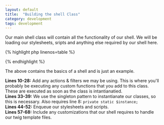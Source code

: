```yaml
---
layout: default
title:  "Building the shell Class"
category: development
tags: development
---
```


Our main shell class will contain all the functionality of our shell. We will be loading our stylesheets, sripts and anything else required by our shell here.

{% highlight php linenos=table %}
<?php

/**
* The Shell
*/
class Maera_Framework_Core {

	private static $instance;

	private function __construct() {

		do_action( 'maera/shell/include_modules' );

		// CAUTION: DO NOT DELETE THIS.
		if ( ! defined( 'MAERA_SHELL_PATH' ) ) {
			define( 'MAERA_SHELL_PATH', dirname( __FILE__ ) );
		}

		// Define our compiler.
		$compiler = null;

		// Enqueue the scripts
		add_action( 'wp_enqueue_scripts', array( $this, 'scripts' ), 110 );

		// Add the shell Timber modifications
		add_filter( 'timber_context', array( $this, 'timber_extras' ) );

	}

	/**
	 * This is required to instantianate our shell
	 */
	public static function get_instance() {
		if ( null == self::$instance ) {
			self::$instance = new self;
		}

		return self::$instance;
	}

	/**
	 * Register all scripts and additional stylesheets (if necessary)
	 */
	function scripts() {

		wp_register_style( 'example-css', MAERA_EXAMPLE_SHELL_URL . '/assets/css/style.css' );
		wp_enqueue_style( 'example-css' );

		wp_register_script( 'example-js', MAERA_EXAMPLE_SHELL_URL . '/assets/js/main.js', false, null, false );
		wp_enqueue_script( 'example-js' );

	}

	/**
	 * Timber extras.
	 */
	function timber_extras( $data ) {

		$data['singular']['image']['switch'] = true;
		$data['singular']['image']['width']  = 550;
		$data['singular']['image']['height'] = 300;

		$data['archives']['image']['switch'] = true;
		$data['archives']['image']['width']  = 550;
		$data['archives']['image']['height'] = 300;

		return $data;
	}

}
?>
{% endhighlight %}

The above contains the basics of a shell and is just an example.

**Lines 10-28:** Add any actions & filters we may be using. This is where you'll probably be executing any custom functions that you add to this class. These are executed as soon as the class is intantianatied.  
**Lines 33-39:** We use the singleton pattern to instantianate our classes, so this is necessary. Also requires line 8: `private static $instance;`  
**Lines 44-52:** Enqueue our stylesheets and scripts.  
**Lines 57-68:** Include any customizations that our shell requires to handle our twig template files.  